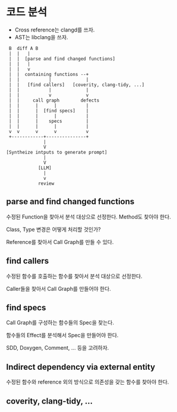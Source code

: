 # 코드 분석

* Cross reference는 clangd를 쓰자.
* AST는 libclang을 쓰자.


```
 B  diff A B
 |  |   |
 |  |  [parse and find changed functions]
 |  |   |
 |  |   v
 |  |  containing functions --+
 |  |           |             |          
 |  |   [find callers]   [coverity, clang-tidy, ...]
 |  |           |             |          
 |  |           v             v          
 |  |     call graph        defects    
 |  |      |      |           |          
 |  |      |  [find specs]    |          
 |  |      |      |           |          
 |  |      |    specs         |          
 |  |      |      |           |          
 v  v      v      v           v          
 +------------+---------------+         
              |
              V
[Syntheize intputs to generate prompt]
              |
              V
            [LLM]
              |
              v
            review
```

## parse and find changed functions

수정된 Function을 찾아서 분석 대상으로 선정한다. Method도 찾아야 한다.

Class, Type 변경은 어떻게 처리할 것인가?

Reference를 찾아서 Call Graph를 만들 수 있다.

## find callers

수정된 함수를 호출하는 함수를 찾아서 분석 대상으로 선정한다.

Caller들을 찾아서 Call Graph를 만들어야 한다.

## find specs

Call Graph를 구성하는 함수들의 Spec을 찾는다.

함수들의 Effect를 분석해서 Spec을 만들어야 한다.

SDD, Doxygen, Comment, ... 등을 고려하자.

## Indirect dependency via external entity

수정된 함수와 reference 외의 방식으로 의존성을 갖는 함수를 찾아야 한다.

## coverity, clang-tidy, ...

<!--
vim:nospell
-->
